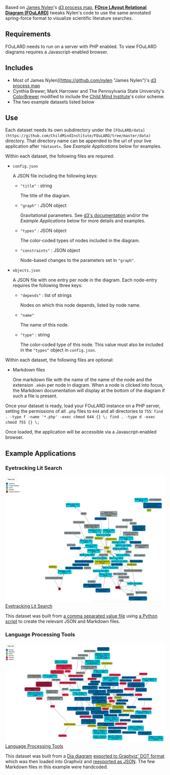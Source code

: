 Based on [James Nylen](https://github.com/nylen "James Nylen")'s [d3 process map](https://github.com/nylen/d3-process-map "d3_process_map"), **[FOrce LAyout Relational Diagram (FOuLARD)](https://github.com/ChildMindInstitute/FOuLARD)** tweaks Nylen's code to use the same annotated spring-force format to visualize scientific literature searches.

## Requirements
FOuLARD needs to run on a server with PHP enabled.
To view FOuLARD diagrams requires a Javascript-enabled browser.

## Includes
* Most of James Nylen](https://github.com/nylen "James Nylen")'s [d3 process map](https://github.com/nylen/d3-process-map "d3_process_map")
* Cynthia Brewer, Mark Harrower and The Pennsylvania State University's [ColorBrewer](http://colorbrewer2.org/?type=qualitative&scheme=Set3&n=12#type=qualitative&scheme=Set3&n=12) modified to include the [Child Mind Institute](https://childmind.org/)'s color scheme.
* The two example datasets listed below

## Use
Each dataset needs its own subdirectory under the `[FOuLARD/data](https://github.com/ChildMindInstitute/FOuLARD/tree/master/data)` directory. That directory name can be appended to the url of your live application after `?dataset=`. See *Example Applications* below for examples.

Within each dataset, the following files are required:
* `config.json`

  A JSON file including the following keys:
  * `"title"` : string
  
    The title of the diagram.
  * `"graph"` : JSON object
  
    Gravitational parameters. See [d3's documentation](https://github.com/d3/d3/blob/master/API.md#forces-d3-force) and/or the *Example Applications* below for more details and examples.
  * `"types"` : JSON object
  
    The color-coded types of nodes included in the diagram.
  * `"constraints"` : JSON object
  
    Node-based changes to the parameters set in `"graph"`.
* `objects.json`

  A JSON file with one entry per node in the diagram. Each node-entry requires the following three keys:
  * `"depends"` : list of strings
  
    Nodes on which this node depends, listed by node name.
  * `"name"`
  
    The name of this node.
    
  * `"type"` : string
  
    The color-coded type of this node. This value must also be included in the `"types"` object in `config.json`.
        
Within each dataset, the following files are optional:
* Markdown files

  One markdown file with the name of the name of the node and the extension `.mkdn` per node in diagram. When a node is clicked into focus, the Markdown documentation will display at the bottom of the diagram if such a file is present.
    
Once your dataset is ready, load your FOuLARD instance on a PHP server, setting the permissions of all `.php` files to `644` and all directories to `755`: `find . -type f -name '*.php' -exec chmod 644 {} \; find . -type d -exec chmod 755 {} \;`

Once loaded, the application will be accessible via a Javascript-enabled browser.

## Example Applications

### Eyetracking Lit Search
[![dataset=language-processing-tools](https://raw.githubusercontent.com/ChildMindInstitute/FOuLARD/master/img/thumb-eyetracking-lit-search.png)
Eyetracking Lit Search](http://vasegurt.com/jon/cmi/FOuLARD/graph.php?dataset=eyetracking-lit-search "dataset=eyetracking-lit-search")

This dataset was built from [a comma separated value file](https://github.com/ChildMindInstitute/FOuLARD/blob/master/data/eyetracking-lit-search/compilation.csv) using [a Python script](https://github.com/ChildMindInstitute/FOuLARD/blob/master/data/eyetracking-lit-search/reformat_csv.py) to create the relevant JSON and Markdown files. 

### Language Processing Tools
[![dataset=language-processing-tools](https://raw.githubusercontent.com/ChildMindInstitute/FOuLARD/master/img/thumb-language-processing-tools.png)
Language Processing Tools](http://vasegurt.com/jon/cmi/FOuLARD/graph.php?dataset=language-processing-tools "dataset=language-processing-tools")

This dataset was built from a [Dia diagram](https://github.com/ChildMindInstitute/FOuLARD/blob/master/data/language-processing-tools/Language%20Processing%20Tools.dia) [exported to Graphviz' DOT format](https://github.com/ChildMindInstitute/FOuLARD/blob/master/data/language-processing-tools/lpt.dot) which was then loaded into Graphviz and [reexported as JSON](https://github.com/ChildMindInstitute/FOuLARD/blob/master/data/language-processing-tools/objects.json). The few Markdown files in this example were handcoded.